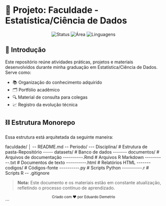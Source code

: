 # 📘 Projeto: Faculdade - Estatística/Ciência de Dados

<div align="center">
  <img src="https://img.shields.io/badge/Status-Em%20Desenvolvimento-yellow" alt="Status">
  <img src="https://img.shields.io/badge/Área-Estatística%20Computacional-blue" alt="Área">
  <img src="https://img.shields.io/badge/Linguagens-Python,R,SQL-success" alt="Linguagens">
</div>

## 🧭 Introdução

Este repositório reúne atividades práticas, projetos e materiais desenvolvidos durante minha graduação em Estatística/Ciência de Dados. Serve como:

- 📚 Organização do conhecimento adquirido
- 🗂️ Portfólio acadêmico
- 🔍 Material de consulta para colegas
- 📈 Registro da evolução técnica

## ⛓ Estrutura Monorepo

Essa estrutura está arquitetada da seguinte maneira:

faculdade/
│
-- README.md
-- Periodo/
--- Disciplina/ # Estrutura de pasta-Repositório
----- datasets/ # Banco de dados
------- documentos/ # Arquivos de documentação
----------.Rmd # Arquivos R Markdown
----------.txt # Documentos de texto
----------.html # Relatórios HTML
------- codigos/ # Códigos-fonte
----------.py # Scripts Python
----------.r # Scripts R
-- .gitignore


> **Nota:** Este documento e os materiais estão em constante atualização, refletindo o processo contínuo de aprendizado.

<div align="center"> <sub>Criado com ❤️ por Eduardo Demetrio</sub> </div> ```
